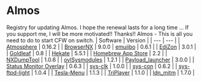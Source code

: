 # Almos
Registry for updating Almos.
I hope the renewal lasts for a long time ...
If you support me, I will be more motivated!!
Thanks!!
Almos -  This is all you need to do to start CFW on switch.
| Software | Version |
| --- | --- |
| [Atmosphere](https://github.com/Atmosphere-NX/Atmosphere) | 0.16.2 |
| [BrowserNX](https://github.com/crc-32/BrowseNX) | 9.0.0
| [emuiibo](https://github.com/XorTroll/emuiibo) | 0.6.1 |
| [EdiZon](https://github.com/WerWolv/EdiZon) | 3.0.1 |
| [Goldleaf](https://github.com/XorTroll/Goldleaf) | 0.8 |
| [Hekate](https://github.com/CTCaer/hekate) | 5.5.1 |
| [Homebrew App Store](https://gitlab.com/4TU/hb-appstore) | 2.2 |
| [NXDumpTool](https://github.com/WerWolv/nx-ovlloader) | 1.0.6 |
| [ovlSysmodules](https://github.com/WerWolv/ovl-sysmodules) | 1.2.1 |
| [Payload_launcher](https://github.com/suchmememanyskill/Payload_Launcher) | 3.0.0 |
| [Status Monitor Overlay](https://github.com/masagrator/Status-Monitor-Overlay) | 0.6.3 |
| [sys-clk](https://github.com/retronx-team/sys-clk) | 1.0.0 |
| [sys-con](https://github.com/cathery/sys-con) | 0.6.2 |
| [sys-ftpd-light](https://github.com/cathery/sys-ftpd-light) | 1.0.4 |
| [Tesla-Menu](https://github.com/WerWolv/Tesla-Menu) | 1.1.3 |
| [TriPlayer](https://github.com/tallbl0nde/TriPlayer) | 1.1.0 |
| [ldn_mitm](https://github.com/spacemeowx2/ldn_mitm) | 1.7.0 |
